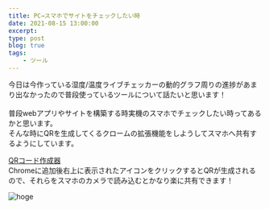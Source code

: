 ```yaml
---
title: PC→スマホでサイトをチェックしたい時
date: 2021-08-15 13:00:00
excerpt:
type: post
blog: true
tags:
    - ツール
---
```


今日は今作っている湿度/温度ライブチェッカーの動的グラフ周りの進捗があまり出なかったので普段使っているツールについて話たいと思います！  
<br>
普段webアプリやサイトを構築する時実機のスマホでチェックしたい時ってあるかと思います。  
そんな時にQRを生成してくるクロームの拡張機能をしようしてスマホへ共有するようにしています。

[QRコード作成器](https://chrome.google.com/webstore/detail/qr-code-generator/afpbjjgbdimpioenaedcjgkaigggcdpp)
<br>
Chromeに追加後右上に表示されたアイコンをクリックするとQRが生成されるので、それらをスマホのカメラで読み込むとかなり楽に共有できます！

![hoge](https://pedantic-goldberg-e70663.netlify.app/image/08152107.jpeg)  

